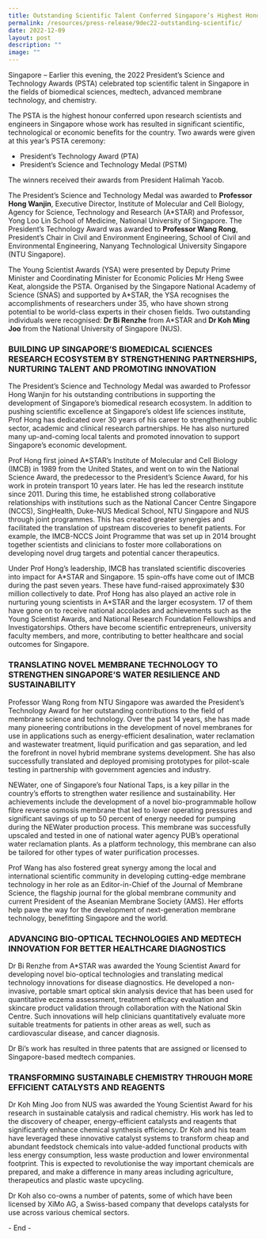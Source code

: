 ```yaml
---
title: Outstanding Scientific Talent Conferred Singapore’s Highest Honours
permalink: /resources/press-release/9dec22-outstanding-scientific/
date: 2022-12-09
layout: post
description: ""
image: ""
---
```


Singapore – Earlier this evening, the 2022 President’s Science and Technology Awards (PSTA) celebrated top scientific talent in Singapore in the fields of biomedical sciences, medtech, advanced membrane technology, and chemistry.

The PSTA is the highest honour conferred upon research scientists and engineers in Singapore whose work has resulted in significant scientific, technological or economic benefits for the country. Two awards were given at this year’s PSTA ceremony:


*   President’s Technology Award (PTA)
*   President’s Science and Technology Medal (PSTM)

The winners received their awards from President Halimah Yacob.

The President’s Science and Technology Medal was awarded to **Professor Hong Wanjin**, Executive Director, Institute of Molecular and Cell Biology, Agency for Science, Technology and Research (A\*STAR) and Professor, Yong Loo Lin School of Medicine, National University of Singapore. The President’s Technology Award was awarded to **Professor Wang Rong**, President’s Chair in Civil and Environment Engineering, School of Civil and Environmental Engineering, Nanyang Technological University Singapore (NTU Singapore).

The Young Scientist Awards (YSA) were presented by Deputy Prime Minister and Coordinating Minister for Economic Policies Mr Heng Swee Keat, alongside the PSTA. Organised by the Singapore National Academy of Science (SNAS) and supported by A\*STAR, the YSA recognises the accomplishments of researchers under 35, who have shown strong potential to be world-class experts in their chosen fields. Two outstanding individuals were recognised: **Dr Bi Renzhe** from A\*STAR and **Dr Koh Ming Joo** from the National University of Singapore (NUS).

### BUILDING UP SINGAPORE’S BIOMEDICAL SCIENCES RESEARCH ECOSYSTEM BY STRENGTHENING PARTNERSHIPS, NURTURING TALENT AND PROMOTING INNOVATION

The President’s Science and Technology Medal was awarded to Professor Hong Wanjin for his outstanding contributions in supporting the development of Singapore’s biomedical research ecosystem. In addition to pushing scientific excellence at Singapore’s oldest life sciences institute, Prof Hong has dedicated over 30 years of his career to strengthening public sector, academic and clinical research partnerships. He has also nurtured many up-and-coming local talents and promoted innovation to support Singapore’s economic development.

Prof Hong first joined A\*STAR’s Institute of Molecular and Cell Biology (IMCB) in 1989 from the United States, and went on to win the National Science Award, the predecessor to the President’s Science Award, for his work in protein transport 10 years later. He has led the research institute since 2011. During this time, he established strong collaborative relationships with institutions such as the National Cancer Centre Singapore (NCCS), SingHealth, Duke-NUS Medical School, NTU Singapore and NUS through joint programmes. This has created greater synergies and facilitated the translation of upstream discoveries to benefit patients. For example, the IMCB-NCCS Joint Programme that was set up in 2014 brought together scientists and clinicians to foster more collaborations on developing novel drug targets and potential cancer therapeutics.

Under Prof Hong’s leadership, IMCB has translated scientific discoveries into impact for A\*STAR and Singapore. 15 spin-offs have come out of IMCB during the past seven years. These have fund-raised approximately $30 million collectively to date. Prof Hong has also played an active role in nurturing young scientists in A\*STAR and the larger ecosystem. 17 of them have gone on to receive national accolades and achievements such as the Young Scientist Awards, and National Research Foundation Fellowships and Investigatorships. Others have become scientific entrepreneurs, university faculty members, and more, contributing to better healthcare and social outcomes for Singapore.

### TRANSLATING NOVEL MEMBRANE TECHNOLOGY TO STRENGTHEN SINGAPORE’S WATER RESILIENCE AND SUSTAINABILITY

Professor Wang Rong from NTU Singapore was awarded the President’s Technology Award for her outstanding contributions to the field of membrane science and technology. Over the past 14 years, she has made many pioneering contributions in the development of novel membranes for use in applications such as energy-efficient desalination, water reclamation and wastewater treatment, liquid purification and gas separation, and led the forefront in novel hybrid membrane systems development. She has also successfully translated and deployed promising prototypes for pilot-scale testing in partnership with government agencies and industry.

NEWater, one of Singapore’s four National Taps, is a key pillar in the country’s efforts to strengthen water resilience and sustainability. Her achievements include the development of a novel bio-programmable hollow fibre reverse osmosis membrane that led to lower operating pressures and significant savings of up to 50 percent of energy needed for pumping during the NEWater production process. This membrane was successfully upscaled and tested in one of national water agency PUB’s operational water reclamation plants. As a platform technology, this membrane can also be tailored for other types of water purification processes.

Prof Wang has also fostered great synergy among the local and international scientific community in developing cutting-edge membrane technology in her role as an Editor-in-Chief of the Journal of Membrane Science, the flagship journal for the global membrane community and current President of the Aseanian Membrane Society (AMS). Her efforts help pave the way for the development of next-generation membrane technology, benefitting Singapore and the world.

### ADVANCING BIO-OPTICAL TECHNOLOGIES AND MEDTECH INNOVATION FOR BETTER HEALTHCARE DIAGNOSTICS

Dr Bi Renzhe from A\*STAR was awarded the Young Scientist Award for developing novel bio-optical technologies and translating medical technology innovations for disease diagnostics. He developed a non-invasive, portable smart optical skin analysis device that has been used for quantitative eczema assessment, treatment efficacy evaluation and skincare product validation through collaboration with the National Skin Centre. Such innovations will help clinicians quantitatively evaluate more suitable treatments for patients in other areas as well, such as cardiovascular disease, and cancer diagnosis.

Dr Bi’s work has resulted in three patents that are assigned or licensed to Singapore-based medtech companies.

### TRANSFORMING SUSTAINABLE CHEMISTRY THROUGH MORE EFFICIENT CATALYSTS AND REAGENTS

Dr Koh Ming Joo from NUS was awarded the Young Scientist Award for his research in sustainable catalysis and radical chemistry. His work has led to the discovery of cheaper, energy-efficient catalysts and reagents that significantly enhance chemical synthesis efficiency. Dr Koh and his team have leveraged these innovative catalyst systems to transform cheap and abundant feedstock chemicals into value-added functional products with less energy consumption, less waste production and lower environmental footprint. This is expected to revolutionise the way important chemicals are prepared, and make a difference in many areas including agriculture, therapeutics and plastic waste upcycling.

Dr Koh also co-owns a number of patents, some of which have been licensed by XiMo AG, a Swiss-based company that develops catalysts for use across various chemical sectors.

\- End -